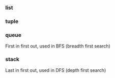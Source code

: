### list
### tuple
### queue
First in first out, used in BFS (breadth first search)
### stack
Last in first out, used in DFS (depth first search)
